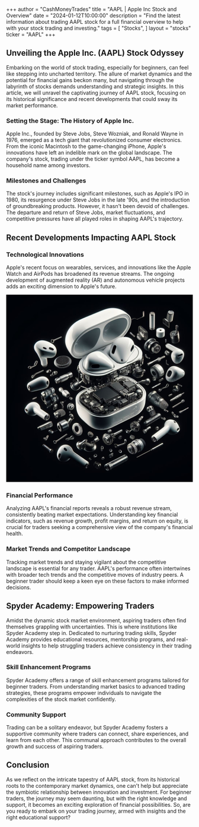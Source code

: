 +++
author = "CashMoneyTrades"
title = "AAPL | Apple Inc Stock and Overview"
date = "2024-01-12T10:00:00"
description = "Find the latest information about trading AAPL stock for a full financial overview to help with your stock trading and investing."
tags = [
   "Stocks",
]
layout = "stocks"
ticker = "AAPL"
+++

## Unveiling the Apple Inc. (AAPL) Stock Odyssey

Embarking on the world of stock trading, especially for beginners, can feel like stepping into uncharted territory. The allure of market dynamics and the potential for financial gains beckon many, but navigating through the labyrinth of stocks demands understanding and strategic insights. In this article, we will unravel the captivating journey of AAPL stock, focusing on its historical significance and recent developments that could sway its market performance.

### Setting the Stage: The History of Apple Inc.

Apple Inc., founded by Steve Jobs, Steve Wozniak, and Ronald Wayne in 1976, emerged as a tech giant that revolutionized consumer electronics. From the iconic Macintosh to the game-changing iPhone, Apple's innovations have left an indelible mark on the global landscape. The company's stock, trading under the ticker symbol AAPL, has become a household name among investors.

### Milestones and Challenges

The stock's journey includes significant milestones, such as Apple's IPO in 1980, its resurgence under Steve Jobs in the late '90s, and the introduction of groundbreaking products. However, it hasn't been devoid of challenges. The departure and return of Steve Jobs, market fluctuations, and competitive pressures have all played roles in shaping AAPL's trajectory.

## Recent Developments Impacting AAPL Stock

### Technological Innovations

Apple's recent focus on wearables, services, and innovations like the Apple Watch and AirPods has broadened its revenue streams. The ongoing development of augmented reality (AR) and autonomous vehicle projects adds an exciting dimension to Apple's future.

![Apple Airpods depicted in an exploded view](images/airpods.jpeg)

### Financial Performance

Analyzing AAPL's financial reports reveals a robust revenue stream, consistently beating market expectations. Understanding key financial indicators, such as revenue growth, profit margins, and return on equity, is crucial for traders seeking a comprehensive view of the company's financial health.

### Market Trends and Competitor Landscape

Tracking market trends and staying vigilant about the competitive landscape is essential for any trader. AAPL's performance often intertwines with broader tech trends and the competitive moves of industry peers. A beginner trader should keep a keen eye on these factors to make informed decisions.

## Spyder Academy: Empowering Traders

Amidst the dynamic stock market environment, aspiring traders often find themselves grappling with uncertainties. This is where institutions like Spyder Academy step in. Dedicated to nurturing trading skills, Spyder Academy provides educational resources, mentorship programs, and real-world insights to help struggling traders achieve consistency in their trading endeavors.

### Skill Enhancement Programs

Spyder Academy offers a range of skill enhancement programs tailored for beginner traders. From understanding market basics to advanced trading strategies, these programs empower individuals to navigate the complexities of the stock market confidently.

### Community Support

Trading can be a solitary endeavor, but Spyder Academy fosters a supportive community where traders can connect, share experiences, and learn from each other. This communal approach contributes to the overall growth and success of aspiring traders.

## Conclusion

As we reflect on the intricate tapestry of AAPL stock, from its historical roots to the contemporary market dynamics, one can't help but appreciate the symbiotic relationship between innovation and investment. For beginner traders, the journey may seem daunting, but with the right knowledge and support, it becomes an exciting exploration of financial possibilities. So, are you ready to embark on your trading journey, armed with insights and the right educational support?
